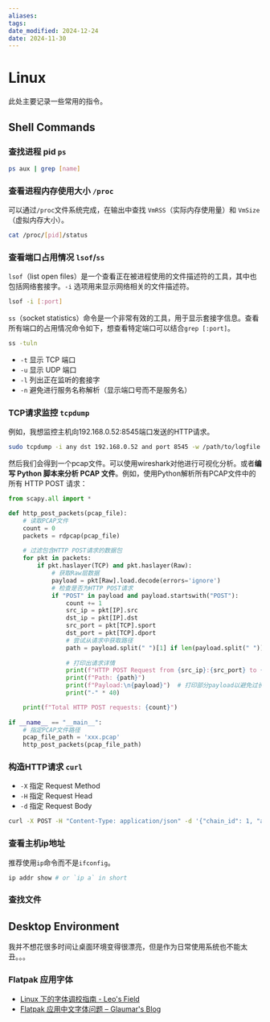 ```yaml
---
aliases: 
tags: 
date_modified: 2024-12-24
date: 2024-11-30
---
```


# Linux

此处主要记录一些常用的指令。

## Shell Commands

### 查找进程 pid `ps`

```bash
ps aux | grep [name]
```

### 查看进程内存使用大小 `/proc`

可以通过`/proc`文件系统完成，在输出中查找 `VmRSS`（实际内存使用量）和 `VmSize`（虚拟内存大小）。

```bash
cat /proc/[pid]/status
```

### 查看端口占用情况 `lsof`/`ss`

`lsof`（list open files）是一个查看正在被进程使用的文件描述符的工具，其中也包括网络套接字。`-i` 选项用来显示网络相关的文件描述符。

```bash
lsof -i [:port]
```

`ss`（socket statistics）命令是一个非常有效的工具，用于显示套接字信息。查看所有端口的占用情况命令如下，想查看特定端口可以结合`grep [:port]`。

  ```bash
  ss -tuln
  ```

  - `-t` 显示 TCP 端口
  - `-u` 显示 UDP 端口
  - `-l` 列出正在监听的套接字
  - `-n` 避免进行服务名称解析（显示端口号而不是服务名）

### TCP请求监控 `tcpdump`

例如，我想监控主机向192.168.0.52:8545端口发送的HTTP请求。

```bash
sudo tcpdump -i any dst 192.168.0.52 and port 8545 -w /path/to/logfile.pcap
```

然后我们会得到一个pcap文件。可以使用wireshark对他进行可视化分析。或者**编写 Python 脚本来分析 PCAP 文件**。例如，使用Python解析所有PCAP文件中的所有 HTTP POST 请求：

```python
from scapy.all import *

def http_post_packets(pcap_file):
    # 读取PCAP文件
    count = 0
    packets = rdpcap(pcap_file)
    
    # 过滤包含HTTP POST请求的数据包
    for pkt in packets:
        if pkt.haslayer(TCP) and pkt.haslayer(Raw):
            # 获取Raw层数据
            payload = pkt[Raw].load.decode(errors='ignore')
            # 检查是否为HTTP POST请求
            if "POST" in payload and payload.startswith("POST"):
                count += 1
                src_ip = pkt[IP].src
                dst_ip = pkt[IP].dst
                src_port = pkt[TCP].sport
                dst_port = pkt[TCP].dport
                # 尝试从请求中获取路径
                path = payload.split(" ")[1] if len(payload.split(" ")) > 1 else "Unknown Path"
                
                # 打印出请求详情
                print(f"HTTP POST Request from {src_ip}:{src_port} to {dst_ip}:{dst_port}")
                print(f"Path: {path}")
                print(f"Payload:\n{payload}")  # 打印部分payload以避免过长
                print("-" * 40)    

    print(f"Total HTTP POST requests: {count}")
    
if __name__ == "__main__":
    # 指定PCAP文件路径
    pcap_file_path = 'xxx.pcap'
    http_post_packets(pcap_file_path)
```

### 构造HTTP请求 `curl`

- `-X` 指定 Request Method
- `-H` 指定 Request Head
- `-d` 指定 Request Body

```bash
curl -X POST -H "Content-Type: application/json" -d '{"chain_id": 1, "attributes": ["Hot Wallet"], "limit": 2000}' http://172.29.4.222:7001/label/address/by-attributes
```

### 查看主机ip地址

推荐使用`ip`命令而不是`ifconfig`。

```bash
ip addr show # or `ip a` in short
```

### 查找文件


## Desktop Environment

我并不想花很多时间让桌面环境变得很漂亮，但是作为日常使用系统也不能太丑。。。

### Flatpak 应用字体

- [Linux 下的字体调校指南 - Leo's Field](https://szclsya.me/zh-cn/posts/fonts/linux-config-guide/)
- [Flatpak 应用中文字体问题 – Glaumar's Blog](https://blog.geekgo.tech/linux/flatpak-%E5%BA%94%E7%94%A8%E4%B8%AD%E6%96%87%E5%AD%97%E4%BD%93%E9%97%AE%E9%A2%98/)
